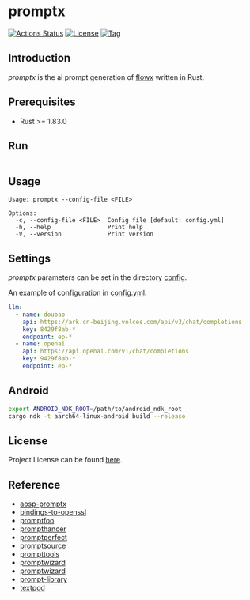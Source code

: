 # promptx

[![Actions Status](https://github.com/ai-flowx/promptx/workflows/ci/badge.svg?branch=main&event=push)](https://github.com/ai-flowx/promptx/actions?query=workflow%3Aci)
[![License](https://img.shields.io/github/license/ai-flowx/promptx.svg?color=brightgreen)](https://github.com/ai-flowx/promptx/blob/main/LICENSE)
[![Tag](https://img.shields.io/github/tag/ai-flowx/promptx.svg?color=brightgreen)](https://github.com/ai-flowx/promptx/tags)



## Introduction

*promptx* is the ai prompt generation of [flowx](https://github.com/ai-flowx/) written in Rust.



## Prerequisites

- Rust >= 1.83.0



## Run

```bash
```



## Usage

```
Usage: promptx --config-file <FILE>

Options:
  -c, --config-file <FILE>  Config file [default: config.yml]
  -h, --help                Print help
  -V, --version             Print version
```



## Settings

*promptx* parameters can be set in the directory [config](https://github.com/ai-flowx/promptx/blob/main/src/config).

An example of configuration in [config.yml](https://github.com/ai-flowx/promptx/blob/main/src/config/config.yml):

```yaml
llm:
  - name: doubao
    api: https://ark.cn-beijing.volces.com/api/v3/chat/completions
    key: 8429f8ab-*
    endpoint: ep-*
  - name: openai
    api: https://api.openai.com/v1/chat/completions
    key: 9429f8ab-*
    endpoint: ep-*
```



## Android

```bash
export ANDROID_NDK_ROOT=/path/to/android_ndk_root
cargo ndk -t aarch64-linux-android build --release
```



## License

Project License can be found [here](LICENSE).



## Reference

- [aosp-promptx](https://android-review.googlesource.com/c/platform/manifest/+/3456966)
- [bindings-to-openssl](https://docs.rs/openssl/latest/openssl/)
- [promptfoo](https://github.com/promptfoo/promptfoo)
- [prompthancer](https://prompthancer.com/)
- [promptperfect](https://promptperfect.jina.ai/)
- [promptsource](https://github.com/bigscience-workshop/promptsource)
- [prompttools](https://github.com/hegelai/prompttools)
- [promptwizard](https://github.com/microsoft/PromptWizard)
- [promptwizard](https://github.com/craftslab/promptwizard)
- [prompt-library](https://api-docs.deepseek.com/prompt-library)
- [textpod](https://github.com/freetonik/textpod)
